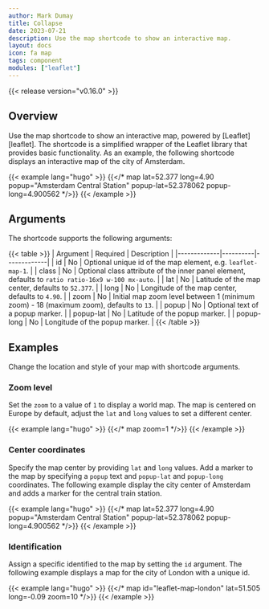 ```yaml
---
author: Mark Dumay
title: Collapse
date: 2023-07-21
description: Use the map shortcode to show an interactive map.
layout: docs
icon: fa map
tags: component
modules: ["leaflet"]
---
```

{{< release version="v0.16.0" >}}

## Overview

Use the map shortcode to show an interactive map, powered by [Leaflet][leaflet]. The shortcode is a simplified wrapper of the Leaflet library that provides basic functionality. As an example, the following shortcode displays an interactive map of the city of Amsterdam.

<!-- markdownlint-disable MD037 -->
{{< example lang="hugo" >}}
  {{</* map lat=52.377 long=4.90 popup="Amsterdam Central Station" popup-lat=52.378062 popup-long=4.900562 */>}}
{{< /example >}}
<!-- markdownlint-enable MD037 -->

## Arguments

The shortcode supports the following arguments:

{{< table >}}
| Argument    | Required | Description |
|-------------|----------|-------------|
| id          | No       | Optional unique id of the map element, e.g. `leaflet-map-1`. |
| class       | No       | Optional class attribute of the inner panel element, defaults to `ratio ratio-16x9 w-100 mx-auto`. |
| lat         | No       | Latitude of the map center, defaults to `52.377`. |
| long        | No       | Longitude of the map center, defaults to `4.90`. |
| zoom        | No       | Initial map zoom level between 1 (minimum zoom) - 18 (maximum zoom), defaults to `13`. |
| popup       | No       | Optional text of a popup marker. |
| popup-lat   | No       | Latitude of the popup marker. |
| popup-long  | No       | Longitude of the popup marker. |
{{< /table >}}

## Examples

Change the location and style of your map with shortcode arguments.

### Zoom level

Set the `zoom` to a value of `1` to display a world map. The map is centered on Europe by default, adjust the `lat` and `long` values to set a different center.

{{< example lang="hugo" >}}
{{</* map zoom=1 */>}}
{{< /example >}}

### Center coordinates

Specify the map center by providing `lat` and `long` values. Add a marker to the map by specifying a `popup` text and `popup-lat` and `popup-long` coordinates. The following example display the city center of Amsterdam and adds a marker for the central train station.

{{< example lang="hugo" >}}
{{</* map lat=52.377 long=4.90 popup="Amsterdam Central Station" popup-lat=52.378062 popup-long=4.900562 */>}}
{{< /example >}}

### Identification

Assign a specific identified to the map by setting the `id` argument. The following example displays a map for the city of London with a unique id.

{{< example lang="hugo" >}}
{{</* map id="leaflet-map-london" lat=51.505 long=-0.09 zoom=10 */>}}
{{< /example >}}
